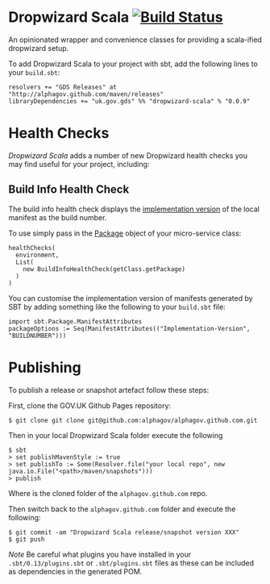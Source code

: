 # Dropwizard Scala [![Build Status](https://travis-ci.org/alphagov/dropwizard-scala.png?branch=master)](https://travis-ci.org/alphagov/dropwizard-scala)

An opinionated wrapper and convenience classes for providing a scala-ified
dropwizard setup.

To add Dropwizard Scala to your project with sbt, add the following lines to
your `build.sbt`:

```
resolvers += "GDS Releases" at "http://alphagov.github.com/maven/releases"
libraryDependencies += "uk.gov.gds" %% "dropwizard-scala" % "0.0.9"
```

Health Checks
=============

*Dropwizard Scala* adds a number of new Dropwizard health checks you may find
useful for your project, including:

Build Info Health Check
-----------------------

The build info health check displays the
[implementation version](http://docs.oracle.com/javase/tutorial/deployment/jar/packageman.html)
of the local manifest as the build number.

To use simply pass in the
[Package](http://docs.oracle.com/javase/7/docs/api/java/lang/Package.html)
object of your micro-service class:

```
healthChecks(
  environment,
  List(
    new BuildInfoHealthCheck(getClass.getPackage)
  )
)
```

You can customise the implementation version of manifests generated by SBT by
adding something like the following to your `build.sbt` file:

```
import sbt.Package.ManifestAttributes
packageOptions := Seq(ManifestAttributes(("Implementation-Version", "BUILDNUMBER")))
```

Publishing
==========

To publish a release or snapshot artefact follow these steps:

First, clone the GOV.UK Github Pages repository:

`
$ git clone git clone git@github.com:alphagov/alphagov.github.com.git
`

Then in your local Dropwizard Scala folder execute the following

```
$ sbt
> set publishMavenStyle := true
> set publishTo := Some(Resolver.file("your local repo", new java.io.File("<path>/maven/snapshots")))
> publish
```

Where <path> is the cloned folder of the `alphagov.github.com` repo.

Then switch back to the `alphagov.github.com` folder and execute the following:

```
$ git commit -am "Dropwizard Scala release/snapshot version XXX"
$ git push
```

*Note* Be careful what plugins you have installed in your `.sbt/0.13/plugins.sbt`
or `.sbt/plugins.sbt` files as these can be included as dependencies in the
generated POM.
